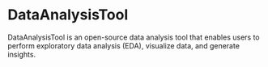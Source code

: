 # DataAnalysisTool
DataAnalysisTool is an open-source data analysis tool that enables users to perform exploratory data analysis (EDA), visualize data, and generate insights. 
